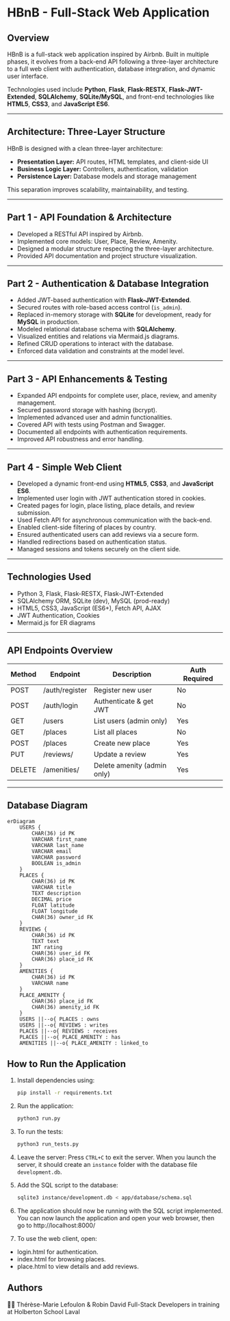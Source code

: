 # HBnB - Full-Stack Web Application

## Overview

HBnB is a full-stack web application inspired by Airbnb.
Built in multiple phases, it evolves from a back-end API following a three-layer architecture to a full web client with authentication, database integration, and dynamic user interface.

Technologies used include **Python**, **Flask**, **Flask-RESTX**, **Flask-JWT-Extended**, **SQLAlchemy**, **SQLite/MySQL**, and front-end technologies like **HTML5**, **CSS3**, and **JavaScript ES6**.

---

## Architecture: Three-Layer Structure

HBnB is designed with a clean three-layer architecture:

- **Presentation Layer:** API routes, HTML templates, and client-side UI
- **Business Logic Layer:** Controllers, authentication, validation
- **Persistence Layer:** Database models and storage management

This separation improves scalability, maintainability, and testing.

---

## Part 1 - API Foundation & Architecture

- Developed a RESTful API inspired by Airbnb.
- Implemented core models: User, Place, Review, Amenity.
- Designed a modular structure respecting the three-layer architecture.
- Provided API documentation and project structure visualization.

---

## Part 2 - Authentication & Database Integration

- Added JWT-based authentication with **Flask-JWT-Extended**.
- Secured routes with role-based access control (`is_admin`).
- Replaced in-memory storage with **SQLite** for development, ready for **MySQL** in production.
- Modeled relational database schema with **SQLAlchemy**.
- Visualized entities and relations via Mermaid.js diagrams.
- Refined CRUD operations to interact with the database.
- Enforced data validation and constraints at the model level.

---

## Part 3 - API Enhancements & Testing

- Expanded API endpoints for complete user, place, review, and amenity management.
- Secured password storage with hashing (bcrypt).
- Implemented advanced user and admin functionalities.
- Covered API with tests using Postman and Swagger.
- Documented all endpoints with authentication requirements.
- Improved API robustness and error handling.

---

## Part 4 - Simple Web Client

- Developed a dynamic front-end using **HTML5**, **CSS3**, and **JavaScript ES6**.
- Implemented user login with JWT authentication stored in cookies.
- Created pages for login, place listing, place details, and review submission.
- Used Fetch API for asynchronous communication with the back-end.
- Enabled client-side filtering of places by country.
- Ensured authenticated users can add reviews via a secure form.
- Handled redirections based on authentication status.
- Managed sessions and tokens securely on the client side.

---

## Technologies Used

- Python 3, Flask, Flask-RESTX, Flask-JWT-Extended
- SQLAlchemy ORM, SQLite (dev), MySQL (prod-ready)
- HTML5, CSS3, JavaScript (ES6+), Fetch API, AJAX
- JWT Authentication, Cookies
- Mermaid.js for ER diagrams

---

## API Endpoints Overview

| Method | Endpoint            | Description                      | Auth Required |
|--------|---------------------|---------------------------------|---------------|
| POST   | /auth/register      | Register new user               | No            |
| POST   | /auth/login         | Authenticate & get JWT          | No            |
| GET    | /users              | List users (admin only)         | Yes           |
| GET    | /places             | List all places                 | No            |
| POST   | /places             | Create new place                | Yes           |
| PUT    | /reviews/<id>       | Update a review                 | Yes           |
| DELETE | /amenities/<id>     | Delete amenity (admin only)     | Yes           |

---

## Database Diagram

```mermaid
erDiagram
    USERS {
        CHAR(36) id PK
        VARCHAR first_name
        VARCHAR last_name
        VARCHAR email
        VARCHAR password
        BOOLEAN is_admin
    }
    PLACES {
        CHAR(36) id PK
        VARCHAR title
        TEXT description
        DECIMAL price
        FLOAT latitude
        FLOAT longitude
        CHAR(36) owner_id FK
    }
    REVIEWS {
        CHAR(36) id PK
        TEXT text
        INT rating
        CHAR(36) user_id FK
        CHAR(36) place_id FK
    }
    AMENITIES {
        CHAR(36) id PK
        VARCHAR name
    }
    PLACE_AMENITY {
        CHAR(36) place_id FK
        CHAR(36) amenity_id FK
    }
    USERS ||--o{ PLACES : owns
    USERS ||--o{ REVIEWS : writes
    PLACES ||--o{ REVIEWS : receives
    PLACES ||--o{ PLACE_AMENITY : has
    AMENITIES ||--o{ PLACE_AMENITY : linked_to
```

## How to Run the Application

1. Install dependencies using:
   ```bash
   pip install -r requirements.txt
   ```

2. Run the application:
   ```bash
   python3 run.py
   ```

3. To run the tests:
   ```bash
   python3 run_tests.py
   ```

4. Leave the server:
   Press `CTRL+C` to exit the server. When you launch the server, it should create an `instance` folder with the database file `development.db`.

5. Add the SQL script to the database:
   ```bash
   sqlite3 instance/development.db < app/database/schema.sql
   ```

6. The application should now be running with the SQL script implemented. You can now launch the application and open your web browser, then go to http://localhost:8000/

7. To use the web client, open:

- login.html for authentication.
- index.html for browsing places.
- place.html to view details and add reviews.

## Authors
👩‍💻 Thérèse-Marie Lefoulon & Robin David
Full-Stack Developers in training at Holberton School Laval
